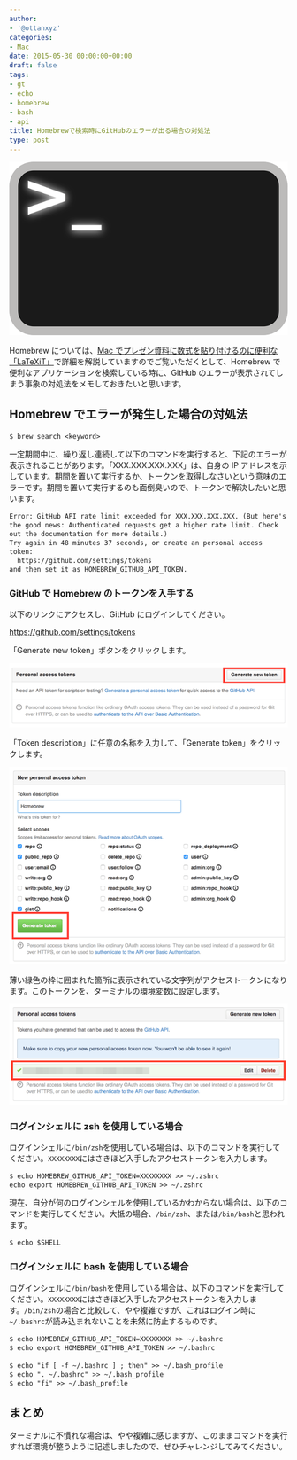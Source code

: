 ```yaml
---
author:
- '@ottanxyz'
categories:
- Mac
date: 2015-05-30 00:00:00+00:00
draft: false
tags:
- gt
- echo
- homebrew
- bash
- api
title: Homebrewで検索時にGitHubのエラーが出る場合の対処法
type: post
---
```


![](150530-5569bc9476a8f.png)

Homebrew については、[Mac でプレゼン資料に数式を貼り付けるのに便利な「LaTeXiT」](/posts/2014/09/mac-latex-presentation-92/)で詳細を解説していますのでご覧いただくとして、Homebrew で便利なアプリケーションを検索している時に、GitHub のエラーが表示されてしまう事象の対処法をメモしておきたいと思います。

## Homebrew でエラーが発生した場合の対処法

    $ brew search <keyword>

一定期間中に、繰り返し連続して以下のコマンドを実行すると、下記のエラーが表示されることがあります。「XXX.XXX.XXX.XXX」は、自身の IP アドレスを示しています。期間を置いて実行するか、トークンを取得しなさいという意味のエラーです。期間を置いて実行するのも面倒臭いので、トークンで解決したいと思います。

    Error: GitHub API rate limit exceeded for XXX.XXX.XXX.XXX. (But here's the good news: Authenticated requests get a higher rate limit. Check out the documentation for more details.)
    Try again in 48 minutes 37 seconds, or create an personal access token:
      https://github.com/settings/tokens
    and then set it as HOMEBREW_GITHUB_API_TOKEN.

### GitHub で Homebrew のトークンを入手する

以下のリンクにアクセスし、GitHub にログインしてください。

https://github.com/settings/tokens

「Generate new token」ボタンをクリックします。

![](150530-5569b77a46e8a.png)

「Token description」に任意の名称を入力して、「Generate token」をクリックします。

![](150530-5569b77c7f4fa.png)

薄い緑色の枠に囲まれた箇所に表示されている文字列がアクセストークンになります。このトークンを、ターミナルの環境変数に設定します。

![](150530-5569b77fb0a33.png)

### ログインシェルに zsh を使用している場合

ログインシェルに`/bin/zsh`を使用している場合は、以下のコマンドを実行してください。`XXXXXXXX`にはさきほど入手したアクセストークンを入力します。

    $ echo HOMEBREW_GITHUB_API_TOKEN=XXXXXXXX >> ~/.zshrc
    echo export HOMEBREW_GITHUB_API_TOKEN >> ~/.zshrc

現在、自分が何のログインシェルを使用しているかわからない場合は、以下のコマンドを実行してください。大抵の場合、`/bin/zsh`、または`/bin/bash`と思われます。

    $ echo $SHELL

### ログインシェルに bash を使用している場合

ログインシェルに`/bin/bash`を使用している場合は、以下のコマンドを実行してください。`XXXXXXXX`にはさきほど入手したアクセストークンを入力します。`/bin/zsh`の場合と比較して、やや複雑ですが、これはログイン時に`~/.bashrc`が読み込まれないことを未然に防止するものです。

    $ echo HOMEBREW_GITHUB_API_TOKEN=XXXXXXXX >> ~/.bashrc
    $ echo export HOMEBREW_GITHUB_API_TOKEN >> ~/.bashrc

    $ echo "if [ -f ~/.bashrc ] ; then" >> ~/.bash_profile
    $ echo ". ~/.bashrc" >> ~/.bash_profile
    $ echo "fi" >> ~/.bash_profile

## まとめ

ターミナルに不慣れな場合は、やや複雑に感じますが、このままコマンドを実行すれば環境が整うように記述しましたので、ぜひチャレンジしてみてください。